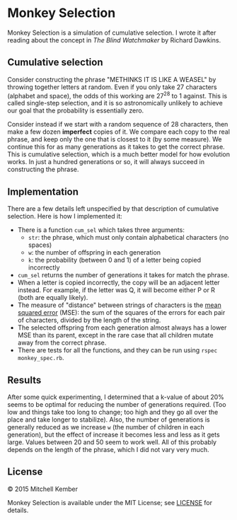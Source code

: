 # Monkey Selection

Monkey Selection is a simulation of cumulative selection. I wrote it after reading about the concept in _The Blind Watchmaker_ by Richard Dawkins.

## Cumulative selection

Consider constructing the phrase "METHINKS IT IS LIKE A WEASEL" by throwing together letters at random. Even if you only take 27 characters (alphabet and space), the odds of this working are 27<sup>28</sup> to 1 against. This is called single-step selection, and it is so astronomically unlikely to achieve our goal that the probability is essentially zero.

Consider instead if we start with a random sequence of 28 characters, then make a few dozen **imperfect** copies of it. We compare each copy to the real phrase, and keep only the one that is closest to it (by some measure). We continue this for as many generations as it takes to get the correct phrase. This is cumulative selection, which is a much better model for how evolution works. In just a hundred generations or so, it will always succeed in constructing the phrase.

## Implementation

There are a few details left unspecified by that description of cumulative selection. Here is how I implemented it:

- There is a function `cum_sel` which takes three arguments:
	- `str`: the phrase, which must only contain alphabetical characters (no spaces)
	- `w`: the number of offspring in each generation
	- `k`: the probability (between 0 and 1) of a letter being copied incorrectly
- `cum_sel` returns the number of generations it takes for match the phrase.
- When a letter is copied incorrectly, the copy will be an adjacent letter instead. For example, if the letter was Q, it will become either P or R (both are equally likely).
- The measure of "distance" between strings of characters is the [mean squared error][1] (MSE): the sum of the squares of the errors for each pair of characters, divided by the length of the string.
- The selected offspring from each generation almost always has a lower MSE than its parent, except in the rare case that all children mutate away from the correct phrase.
- There are tests for all the functions, and they can be run using `rspec monkey_spec.rb`.

[1]: http://en.wikipedia.org/wiki/Mean_squared_error

## Results

After some quick experimenting, I determined that a k-value of about 20% seems to be optimal for reducing the number of generations required. (Too low and things take too long to change; too high and they go all over the place and take longer to stabilize). Also, the number of generations is generally reduced as we increase `w` (the number of children in each generation), but the effect of increase it becomes less and less as it gets large. Values between 20 and 50 seem to work well. All of this probably depends on the length of the phrase, which I did not vary very much.

## License

© 2015 Mitchell Kember

Monkey Selection is available under the MIT License; see [LICENSE](LICENSE.md) for details.